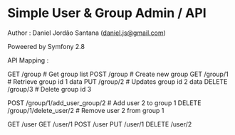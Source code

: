 Simple User & Group Admin / API
===============================

Author : Daniel Jordão Santana (daniel.js@gmail.com)

Poweered by Symfony 2.8

API Mapping :

GET /group # Get group list
POST /group # Create new group
GET /group/1 # Retrieve group id 1 data
PUT /group/2 # Updates group id 2 data
DELETE /group/3 # Delete group id 3

POST /group/1/add_user_group/2 # Add user 2 to group 1
DELETE /group/1/delete_user/2 # Remove user 2 from group 1

GET /user
GET /user/1
POST /user
PUT /user/1
DELETE /user/2


